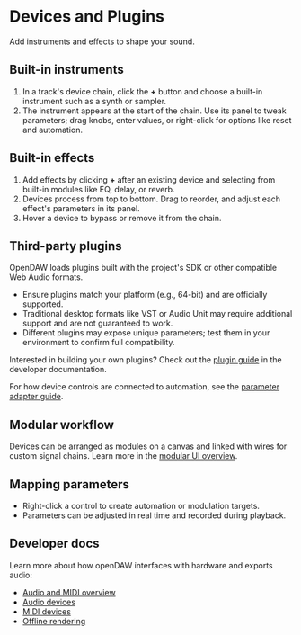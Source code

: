 # Devices and Plugins

Add instruments and effects to shape your sound.

## Built-in instruments

1. In a track's device chain, click the **+** button and choose a built-in instrument such as a synth or sampler.
2. The instrument appears at the start of the chain. Use its panel to tweak parameters; drag knobs, enter values, or right-click for options like reset and automation.

## Built-in effects

1. Add effects by clicking **+** after an existing device and selecting from built-in modules like EQ, delay, or reverb.
2. Devices process from top to bottom. Drag to reorder, and adjust each effect's parameters in its panel.
3. Hover a device to bypass or remove it from the chain.

## Third-party plugins

OpenDAW loads plugins built with the project's SDK or other compatible Web Audio formats.

- Ensure plugins match your platform (e.g., 64-bit) and are officially supported.
- Traditional desktop formats like VST or Audio Unit may require additional support and are not guaranteed to work.
- Different plugins may expose unique parameters; test them in your environment to confirm full compatibility.

Interested in building your own plugins? Check out the [plugin guide](../../docs-dev/extending/plugin-guide.md) in the developer documentation.

For how device controls are connected to automation, see the [parameter adapter guide](../../docs-dev/extending/parameter-adapters.md).

## Modular workflow

Devices can be arranged as modules on a canvas and linked with wires for
custom signal chains. Learn more in the [modular UI overview](../../docs-dev/ui/modular/overview.md).

## Mapping parameters

- Right-click a control to create automation or modulation targets.
- Parameters can be adjusted in real time and recorded during playback.

## Developer docs

Learn more about how openDAW interfaces with hardware and exports audio:

- [Audio and MIDI overview](../../docs-dev/audio-midi/overview.md)
- [Audio devices](../../docs-dev/audio-midi/audio-devices.md)
- [MIDI devices](../../docs-dev/audio-midi/midi-devices.md)
- [Offline rendering](../../docs-dev/audio-midi/offline-rendering.md)
